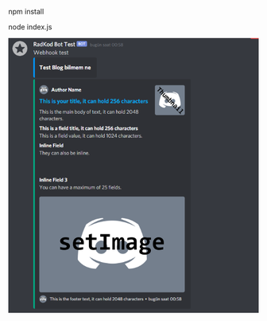 npm install

node index.js

![alt text](https://github.com/apo-bozdag/discord-webhooks-test/blob/master/Screenshot_1.png?raw=true)
